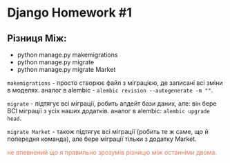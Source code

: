 # Django Homework #1

## Різниця Між:

* python manage.py makemigrations
* python manage.py migrate
* python manage.py migrate Market

`makemigrations` - просто створює файл з міграцією, де записані всі зміни в моделях. 
аналог в alembic - `alembic revision --autogenerate -m ""`.

`migrate` - підтягує всі міграції, робить апдейт бази даних, але: він бере ВСІ міграції з усіх наших додатків. 
аналог в alembic: `alembic upgrade head`.

`migrate Market` - також підтягує всі міграції (робить те ж саме, що й попередня команда), але бере міграції 
тільки з додатку Market.


<p style="color: #ed7455;">не впевнений що я правильно зрозумів різницю між останніми двома.</p>
